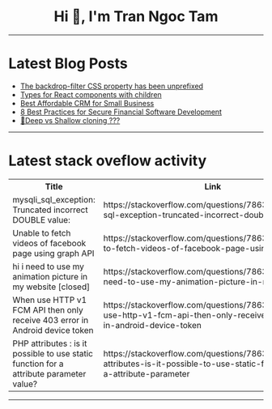 <h1 align="center">Hi 👋, I'm Tran Ngoc Tam</h1>

---

# Latest Blog Posts 
<!-- BLOG-POST-LIST:START -->
- [The backdrop-filter CSS property has been unprefixed](https://dev.to/robole/the-backdrop-filter-css-property-has-been-unprefixed-1c82)
- [Types for React components with children](https://dev.to/zeedu_dev/types-for-react-components-with-children-5d7k)
- [Best Affordable CRM for Small Business](https://dev.to/salestown/best-affordable-crm-for-small-business-51b1)
- [8 Best Practices for Secure Financial Software Development](https://dev.to/bhavikachauhan0/8-best-practices-for-secure-financial-software-development-2all)
- [🤯Deep vs Shallow cloning ???](https://dev.to/__khojiakbar__/deep-vs-shallow-cloning--40ln)
<!-- BLOG-POST-LIST:END -->

---

# Latest stack oveflow activity
<table>
  <tr><th>Title</th><th>Link</th></tr>
  <!-- STACKOVERFLOW:START --><tr><td>mysqli_sql_exception: Truncated incorrect DOUBLE value:</td><td>https://stackoverflow.com/questions/78632245/mysqli-sql-exception-truncated-incorrect-double-value</td></tr><tr><td>Unable to fetch videos of facebook page using graph API</td><td>https://stackoverflow.com/questions/78632223/unable-to-fetch-videos-of-facebook-page-using-graph-api</td></tr><tr><td>hi i need to use my animation picture in my website [closed]</td><td>https://stackoverflow.com/questions/78632169/hi-i-need-to-use-my-animation-picture-in-my-website</td></tr><tr><td>When use HTTP v1 FCM API then only receive 403 error in Android device token</td><td>https://stackoverflow.com/questions/78632089/when-use-http-v1-fcm-api-then-only-receive-403-error-in-android-device-token</td></tr><tr><td>PHP attributes : is it possible to use static function for a attribute parameter value?</td><td>https://stackoverflow.com/questions/78632077/php-attributes-is-it-possible-to-use-static-function-for-a-attribute-parameter</td></tr><!-- STACKOVERFLOW:END -->
</table>

---


